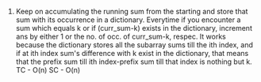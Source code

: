 1) Keep on accumulating the running sum from the starting and store that sum with its occurrence in a dictionary. Everytime if you encounter a sum which equals k or if (curr_sum-k) exists in the dictionary, increment ans by either 1 or the no. of occ. of curr_sum-k, respec. It works because the dictionary stores all the subarray sums till the ith index, and if at ith index sum's difference with k exist in the dictionary, that means that the prefix sum till ith index-prefix sum till that index is nothing but k. TC - O(n) SC - O(n)
